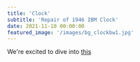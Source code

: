 ```yaml
---
title: 'Clock'
subtitle: 'Repair of 1946 IBM Clock'
date: 2021-11-10 00:00:00
featured_image: '/images/bg_clockbw1.jpg'
---
```

We're excited to dive into [this](https://www.ibm.com/ibm/history/exhibits/cc/cc_room.html)
